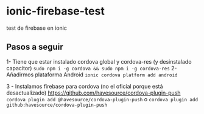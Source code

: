 # ionic-firebase-test
test de firebase en ionic

## Pasos a seguir

1- Tiene que estar instalado cordova global y cordova-res (y desinstalado capacitor)
	```sudo npm i -g cordova && sudo npm i -g cordova-res```
2- Añadirmos plataforma Android
	```ionic cordova platform add android```
	
3 - Instalamos firebase para cordova (no el oficial porque está desactualizado) https://github.com/havesource/cordova-plugin-push
	```cordova plugin add @havesource/cordova-plugin-push```
	o
	```cordova plugin add github:havesource/cordova-plugin-push```